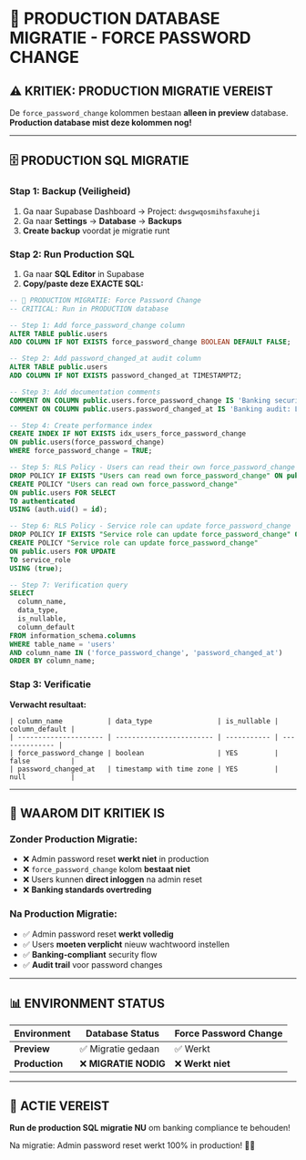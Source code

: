 # 🏦 PRODUCTION DATABASE MIGRATIE - FORCE PASSWORD CHANGE

## **⚠️ KRITIEK: PRODUCTION MIGRATIE VEREIST**

De `force_password_change` kolommen bestaan **alleen in preview** database. 
**Production database mist deze kolommen nog!**

---

## **🗄️ PRODUCTION SQL MIGRATIE**

### **Stap 1: Backup (Veiligheid)**
1. Ga naar Supabase Dashboard → Project: `dwsgwqosmihsfaxuheji`
2. Ga naar **Settings** → **Database** → **Backups**
3. **Create backup** voordat je migratie runt

### **Stap 2: Run Production SQL**
1. Ga naar **SQL Editor** in Supabase
2. **Copy/paste deze EXACTE SQL:**

```sql
-- 🏦 PRODUCTION MIGRATIE: Force Password Change
-- CRITICAL: Run in PRODUCTION database

-- Step 1: Add force_password_change column
ALTER TABLE public.users 
ADD COLUMN IF NOT EXISTS force_password_change BOOLEAN DEFAULT FALSE;

-- Step 2: Add password_changed_at audit column  
ALTER TABLE public.users 
ADD COLUMN IF NOT EXISTS password_changed_at TIMESTAMPTZ;

-- Step 3: Add documentation comments
COMMENT ON COLUMN public.users.force_password_change IS 'Banking security: User must change password after admin reset';
COMMENT ON COLUMN public.users.password_changed_at IS 'Banking audit: Last time user changed their password';

-- Step 4: Create performance index
CREATE INDEX IF NOT EXISTS idx_users_force_password_change 
ON public.users(force_password_change) 
WHERE force_password_change = TRUE;

-- Step 5: RLS Policy - Users can read their own force_password_change flag
DROP POLICY IF EXISTS "Users can read own force_password_change" ON public.users;
CREATE POLICY "Users can read own force_password_change"
ON public.users FOR SELECT
TO authenticated
USING (auth.uid() = id);

-- Step 6: RLS Policy - Service role can update force_password_change  
DROP POLICY IF EXISTS "Service role can update force_password_change" ON public.users;
CREATE POLICY "Service role can update force_password_change"
ON public.users FOR UPDATE
TO service_role
USING (true);

-- Step 7: Verification query
SELECT 
  column_name, 
  data_type, 
  is_nullable,
  column_default
FROM information_schema.columns 
WHERE table_name = 'users' 
AND column_name IN ('force_password_change', 'password_changed_at')
ORDER BY column_name;
```

### **Stap 3: Verificatie**
**Verwacht resultaat:**
```
| column_name           | data_type                | is_nullable | column_default |
| --------------------- | ------------------------ | ----------- | -------------- |
| force_password_change | boolean                  | YES         | false          |
| password_changed_at   | timestamp with time zone | YES         | null           |
```

---

## **🚨 WAAROM DIT KRITIEK IS**

### **Zonder Production Migratie:**
- ❌ Admin password reset **werkt niet** in production
- ❌ `force_password_change` kolom **bestaat niet**
- ❌ Users kunnen **direct inloggen** na admin reset
- ❌ **Banking standards overtreding**

### **Na Production Migratie:**
- ✅ Admin password reset **werkt volledig**
- ✅ Users **moeten verplicht** nieuw wachtwoord instellen
- ✅ **Banking-compliant** security flow
- ✅ **Audit trail** voor password changes

---

## **📊 ENVIRONMENT STATUS**

| Environment | Database Status | Force Password Change |
|-------------|-----------------|----------------------|
| **Preview** | ✅ Migratie gedaan | ✅ Werkt |
| **Production** | ❌ **MIGRATIE NODIG** | ❌ **Werkt niet** |

---

## **🎯 ACTIE VEREIST**

**Run de production SQL migratie NU** om banking compliance te behouden!

Na migratie: Admin password reset werkt 100% in production! 🏦✨